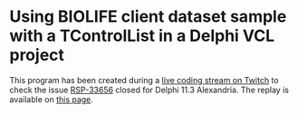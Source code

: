 # Using BIOLIFE client dataset sample with a TControlList in a Delphi VCL project

This program has been created during a [live coding stream on Twitch](https://www.twitch.tv/patrickpremartin) to check the issue [RSP-33656](https://quality.embarcadero.com/browse/RSP-33656) closed for Delphi 11.3 Alexandria. The replay is available on [this page](https://developpeur-pascal.fr/tcontrollist-tclientdataset-poissons.html).
